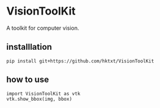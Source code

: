 # VisionToolKit
A toolkit for computer vision.

## installlation
`pip install git+https://github.com/hktxt/VisionToolKit`

## how to use
```
import VisionToolKit as vtk  
vtk.show_bbox(img, bbox)
```
